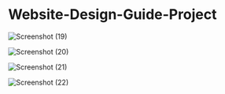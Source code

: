 # Website-Design-Guide-Project

![Screenshot (19)](https://user-images.githubusercontent.com/116946235/235429173-d1c86461-def4-43b8-bc48-2dcbe49b1aaf.png)

![Screenshot (20)](https://user-images.githubusercontent.com/116946235/235429197-56aceca3-ac9d-494d-b0bd-08104afe1a36.png)

![Screenshot (21)](https://user-images.githubusercontent.com/116946235/235429220-5e258a45-7830-455d-b3ee-19fb3e4236b2.png)

![Screenshot (22)](https://user-images.githubusercontent.com/116946235/235429240-2d948aeb-04be-4bed-9202-893f1251ef26.png)

